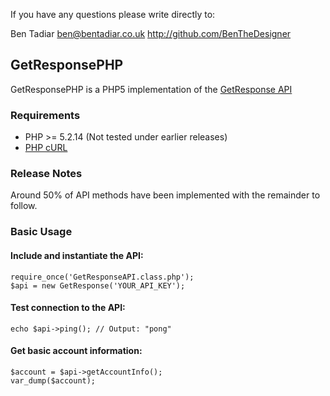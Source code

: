 If you have any questions please write directly to: 

Ben Tadiar
ben@bentadiar.co.uk
http://github.com/BenTheDesigner



## GetResponsePHP

GetResponsePHP is a PHP5 implementation of the [GetResponse API][]

### Requirements

* PHP >= 5.2.14 (Not tested under earlier releases)
* [PHP cURL]

### Release Notes

Around 50% of API methods have been implemented with the remainder to follow.

### Basic Usage

#### Include and instantiate the API:

	require_once('GetResponseAPI.class.php');
	$api = new GetResponse('YOUR_API_KEY');

#### Test connection to the API:

	echo $api->ping(); // Output: "pong"
	
#### Get basic account information:

	$account = $api->getAccountInfo();
	var_dump($account);

[PHP cURL]: http://php.net/manual/en/book.curl.php
[GetResponse API]: http://dev.getresponse.com/api-doc/
